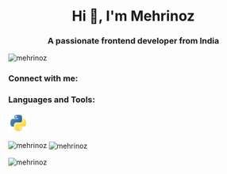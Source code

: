 <h1 align="center">Hi 👋, I'm Mehrinoz</h1> 
<h3 align="center">A passionate frontend developer from India</h3> 
 
<p align="left"> <img src="https://komarev.com/ghpvc/?username=mehrinoz&label=Profile%20views&color=0e75b6&style=flat" alt="mehrinoz" /> </p> 
 
<h3 align="left">Connect with me:<a href="telegram nik name yoziladi https:\\edi"><a/></h3> 
<p align="left"> 
</p> 
 
<h3 align="left">Languages and Tools:</h3> 
<p align="left"> <a href="https://www.python.org" target="_blank" rel="noreferrer"> <img src="https://raw.githubusercontent.com/devicons/devicon/master/icons/python/python-original.svg" alt="python" width="40" height="40"/> </a> </p> 
 
<p><img align="left" src="https://github-readme-stats.vercel.app/api/top-langs?username=mehrinoz&show_icons=true&locale=en&layout=compact" alt="mehrinoz" /></p> 
 
<p>&nbsp;<img align="center" src="https://github-readme-stats.vercel.app/api?username=mehrinoz&show_icons=true&locale=en" alt="mehrinoz" /></p> 
 
<p><img align="center" src="https://github-readme-streak-stats.herokuapp.com/?user=mehrinoz&" alt="mehrinoz" /></p>
